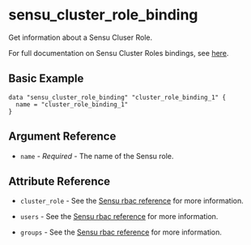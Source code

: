 # sensu_cluster_role_binding

Get information about a Sensu Cluser Role.

For full documentation on Sensu Cluster Roles bindings, see [here](https://docs.sensu.io/sensu-go/5.0/reference/rbac/#role-bindings-and-cluster-role-bindings).

## Basic Example

```hcl
data "sensu_cluster_role_binding" "cluster_role_binding_1" {
  name = "cluster_role_binding_1"
}
```

## Argument Reference

* `name` - *Required* - The name of the Sensu role.

## Attribute Reference

* `cluster_role` - See the [Sensu rbac reference](https://docs.sensu.io/sensu-go/5.0/reference/rbac/#role-bindings-and-cluster-role-bindings) for more information.

* `users` - See the [Sensu rbac reference](https://docs.sensu.io/sensu-go/5.0/reference/rbac/#role-bindings-and-cluster-role-bindings) for more information.

* `groups` - See the [Sensu rbac reference](https://docs.sensu.io/sensu-go/5.0/reference/rbac/#role-bindings-and-cluster-role-bindings) for more information.
